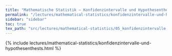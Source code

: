 ```yaml
---
title: "Mathematische Statistik – Konfidenzintervalle und Hypothesenthests"
permalink: "/lectures/mathematical-statistics/konfidenzintervalle-und-hypothesenthests.html"
sidebar: "sidebar"
toc: true
tex_path: "src/lectures/mathematical-statistics/05_konfidenzintervalle.tex"
---
```


{% include lectures/mathematical-statistics/konfidenzintervalle-und-hypothesenthests.html %}